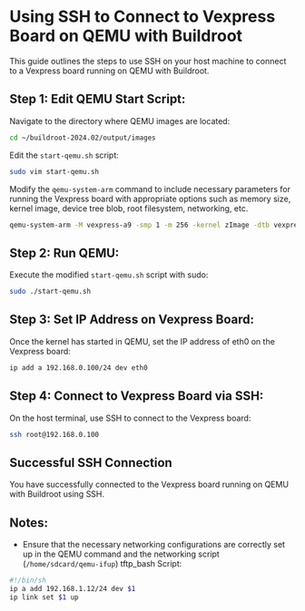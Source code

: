 # Using SSH to Connect to Vexpress Board on QEMU with Buildroot
This guide outlines the steps to use SSH on your host machine to connect to a Vexpress board running on QEMU with Buildroot.
## Step 1: Edit QEMU Start Script:
Navigate to the directory where QEMU images are located:
```bash
cd ~/buildroot-2024.02/output/images
```
Edit the `start-qemu.sh` script:
```bash
sudo vim start-qemu.sh
```
Modify the `qemu-system-arm` command to include necessary parameters for running the Vexpress board with appropriate options such as memory size, kernel image, device tree blob, root filesystem, networking, etc.

```bash
qemu-system-arm -M vexpress-a9 -smp 1 -m 256 -kernel zImage -dtb vexpress-v2p-ca9.dtb -drive file=rootfs.ext2,if=sd,format=raw -append "console=ttyAMA0,115200 rootwait root=/dev/mmcblk0" -net nic,model=lan9118 -net tap,script=/home/minazakka/bootloader/qemu-ifup
```
## Step 2: Run QEMU:
Execute the modified `start-qemu.sh` script with sudo:
```bash
sudo ./start-qemu.sh
```
## Step 3: Set IP Address on Vexpress Board:
Once the kernel has started in QEMU, set the IP address of eth0 on the Vexpress board:
```bash
ip add a 192.168.0.100/24 dev eth0
```
## Step 4: Connect to Vexpress Board via SSH:
On the host terminal, use SSH to connect to the Vexpress board:

```bash
ssh root@192.168.0.100
```
## Successful SSH Connection
You have successfully connected to the Vexpress board running on QEMU with Buildroot using SSH.
## Notes:
- Ensure that the necessary networking configurations are correctly set up in the QEMU command and the networking script (`/home/sdcard/qemu-ifup`)
tftp_bash Script:
```bash
#!/bin/sh
ip a add 192.168.1.12/24 dev $1
ip link set $1 up
```
